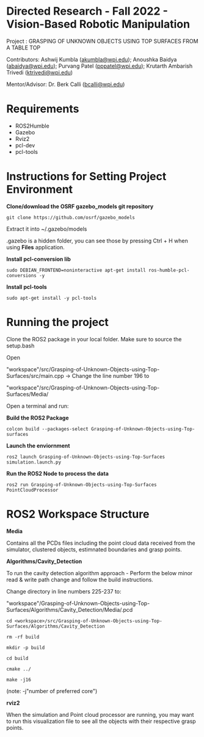 # Directed Research - Fall 2022 - Vision-Based Robotic Manipulation 

Project : GRASPING OF UNKNOWN OBJECTS USING TOP SURFACES FROM A TABLE TOP
              
Contributors: Ashwij Kumbla (akumbla@wpi.edu);
              Anoushka Baidya (abaidya@wpi.edu);
              Purvang Patel (pppatel@wpi.edu);
              Krutarth Ambarish Trivedi (ktrivedi@wpi.edu)
              
Mentor/Advisor: Dr. Berk Calli (bcalli@wpi.edu)

# Requirements
- ROS2Humble
- Gazebo
- Rviz2
- pcl-dev
- pcl-tools

# Instructions for Setting Project Environment

**Clone/download the OSRF gazebo_models git repository**
```
git clone https://github.com/osrf/gazebo_models
```
Extract it into ~/.gazebo/models

.gazebo is a hidden folder, you can see those by pressing Ctrl + H when using **Files** application.


**Install pcl-conversion lib**
```
sudo DEBIAN_FRONTEND=noninteractive apt-get install ros-humble-pcl-conversions -y
```

**Install pcl-tools**
```
sudo apt-get install -y pcl-tools
```

# Running the project

Clone the ROS2 package in your local folder. Make sure to source the setup.bash

Open 

"workspace"/src/Grasping-of-Unknown-Objects-using-Top-Surfaces/src/main.cpp -> Change the line number 196 to 

"workspace"/src/Grasping-of-Unknown-Objects-using-Top-Surfaces/Media/

Open a terminal and run:

**Build the ROS2 Package**
``` 
colcon build --packages-select Grasping-of-Unknown-Objects-using-Top-surfaces
```

**Launch the enviornment**
```
ros2 launch Grasping-of-Unknown-Objects-using-Top-Surfaces simulation.launch.py
```

**Run the ROS2 Node to process the data**
```
ros2 run Grasping-of-Unknown-Objects-using-Top-Surfaces PointCloudProcessor 
```

# ROS2 Workspace Structure

**Media**
  
Contains all the PCDs files including the point cloud data received from the simulator, clustered objects, estimnated boundaries and grasp points.

**Algorithms/Cavity_Detection**
  
To run the cavity detection algorithm approach - Perform the below minor read & write path change and follow the build instructions. 

Change directory in line numbers 225-237 to: 

"workspace"/Grasping-of-Unknown-Objects-using-Top-Surfaces/Algorithms/Cavity_Detection/Media/<filename>.pcd

```
cd <workspace>/src/Grasping-of-Unknown-Objects-using-Top-Surfaces/Algorithms/Cavity_Detection
```

```
rm -rf build
```

```
mkdir -p build
```

```
cd build
```

```
cmake ../
```

```
make -j16 
```
(note: -j"number of preferred core")

**rviz2**
  
When the simulation and Point cloud processor are running, you may want to run this visualization file to see all the objects with their respective grasp points.
